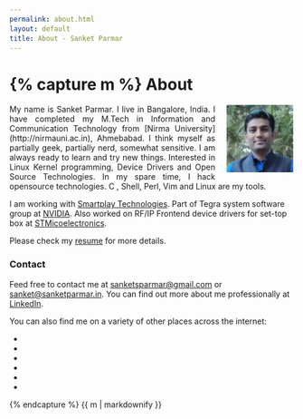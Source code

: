 ```yaml
---
permalink: about.html
layout: default
title: About - Sanket Parmar
---
```

{% capture m %}
About
=====
 <p align="justify">       <img class="mugshot" style="float:right;padding-left:20px;border:5" src="images/mugshot.png" alt="Sanket Parmar">
My name is Sanket Parmar. I live in Bangalore, India. I have completed my M.Tech in Information and Communication Technology 
from [Nirma University](http://nirmauni.ac.in), Ahmebabad. I think myself as partially geek, partially nerd, somewhat sensitive.
I am always ready to learn and try new things. Interested in Linux Kernel programming, Device Drivers and Open Source Technologies.
In my spare time, I hack opensource technologies. C , Shell, Perl, Vim and Linux are my tools. 

I am working with [Smartplay Technologies](http://www.smartplayin.com). Part of Tegra system software group at [NVIDIA](http://www.nvidia.in). Also worked on RF/IP Frontend device drivers for set-top box at [STMicoelectronics](http://www.st.com).

Please check my [resume](https://raw.githubusercontent.com/sanketparmar/resume/master/resume_sanket_parmar.pdf) for more details.</p>

### Contact

Feed free to contact me at <a href="mailto:sanketsparmar@gmail.com">sanketsparmar@gmail.com</a> or <a href="mailto:sanket@sanketprmar.in">sanket@sanketparmar.in</a>.  You can find out more about me professionally at <a href="http://in.linkedin.com/in/sanketparmar/">LinkedIn</a>. 


You can also find me on a variety of other places across the internet: 

<div id="listico" align="center">
  <ul>
    <li>
      <a class="core-nav icon-mail" href="mailto:sanketsparmar@gmail.com" title="Mail: sanketsparmar@gmail.com"></a>
    </li>
    <li>
      <a class="core-nav icon-in" href="http://in.linkedin.com/in/sanketparmar/" title="LinkedIn Profile"></a>
    </li>
    <li>
      <a class="core-nav icon-so" href="http://stackoverflow.com/users/3193108/sanket-parmar" title="Stackoverflow Profile"></a>
    </li>
    <li>
      <a class="core-nav icon-github" href="http://github.com/sanketparmar" title="Sanket Parmar - Sanket Parmar on GitHub"></a>
    </li>
    <li>
      <a class="core-nav icon-fb" href="https://www.facebook.com/sanketsparmar" title="Facebook Profile"></a>
    </li>
    <li>
      <a class="core-nav icon-skype" href="skype:sanketsparmar" title="Skype ID"></a>
    </li>
 
  </ul>
</div>

{% endcapture %}
{{ m | markdownify }}
